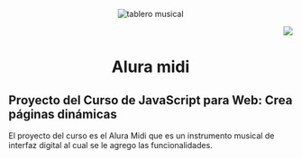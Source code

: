 <p align="center">
  <img src="https://github.com/user-attachments/assets/0182571d-122b-48ad-a097-973a22706a8c" alt="tablero musical"/>
</p>

<p align="right">
  <img src="https://img.shields.io/badge/STATUS-%20COMPLETADO-green" />
</p>

<h1 align="center">Alura midi</h1>

## Proyecto del Curso de JavaScript para Web: Crea páginas dinámicas

El proyecto del curso es el Alura Midi que es un instrumento musical de interfaz digital al cual se le agrego las funcionalidades. 




